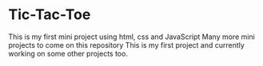 # Tic-Tac-Toe
This is my first mini project using html, css and JavaScript
Many more mini projects to come on this repository
This is my first project and currently working on some other projects too.
